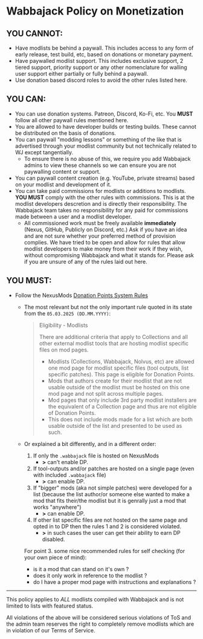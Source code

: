 # Wabbajack Policy on Monetization

## YOU CANNOT:

- Have modlists be behind a paywall. This includes access to any form of early release, test build, etc, based on donations or monetary payment.
- Have paywalled modlist support. This includes exclusive support, 2 tiered support, priority support or any other nomenclature for walling user support either partially or fully behind a paywall.
- Use donation based discord roles to avoid the other rules listed here.

## YOU CAN:

- You can use donation systems. Patreon, Discord, Ko-Fi, etc. You **MUST** follow all other paywall rules mentioned here.
- You are allowed to have developer builds or testing builds. These cannot be distributed on the basis of donations.
- You can paywall "modding lessons" or something of the like that is advertised through your modlist community but not technically related to WJ except tangentially.
  - To ensure there is no abuse of this, we require you add Wabbajack admins to view these channels so we can ensure you are not paywalling content or support.
- You can paywall content creation (e.g. YouTube, private streams) based on your modlist and development of it.
- You can take paid commissions for modlists or additions to modlists. **YOU MUST** comply with the other rules with commissions. This is at the modlist developers descretion and is directly their responsibility. The Wabbajack team takes no responsibility for any paid for commissions made between a user and a modlist developer.
  - All commissioned work must be freely available **immediately** (Nexus, GitHub, Publicly on Discord, etc.) Ask if you have an idea and are not sure whether your preferred method of provision complies.
We have tried to be open and allow for rules that allow modlist developers to make money from their work if they wish, without compromising Wabbajack and what it stands for. Please ask if you are unsure of any of the rules laid out here.

## YOU MUST:

- Follow the NexusMods [Donation Points System Rules](https://help.nexusmods.com/article/68-donation-points-system-terms-of-service)
  - The most relevant but not the only important rule quoted in its state from the `05.03.2025 (DD.MM.YYYY)`:
    > Eligibility - Modlists
    >
    > There are additional criteria that apply to Collections and all other external modlist tools that are hosting modlist specific files on mod pages.
    >
    > - Modlists (Collections, Wabbajack, Nolvus, etc) are allowed one mod page for modlist specific files (tool outputs, list specific patches). This page is eligible for Donation Points.
    > - Mods that authors create for their modlist that are not usable outside of the modlist must be hosted on this one mod page and not split across multiple pages.
    > - Mod pages that only include 3rd party modlist installers are the equivalent of a Collection page and thus are not eligible of Donation Points.
    > - This does not include mods made for a list which are both usable outside of the list and presented to be used as such.
  - Or explained a bit differently, and in a different order:
    1. If only the `.wabbajack` file is hosted on NexusMods
       - **>** can't enable DP.
    2. If tool-outputs and/or patches are hosted on a single page (even with included `.wabbajack` file)
       - **>** can enable DP.
    3. If "bigger" mods (aka not simple patches) were developed for a list (because the list author/or someone else wanted to make a mod that fits their/the modlist but it is genrally just a mod that works "anywhere")
       - **>** can enable DP.
    4. If other list specific files are not hosted on the same page and opted in to DP then the rules 1 and 2 is considered violated.
       - **>** in such cases the user can get their ability to earn DP disabled.

    For point 3. some nice recommended rules for self checking (for your own piece of mind):

    - is it a mod that can stand on it's own ?
    - does it only work in reference to the modlist ?
    - do I have a proper mod page with instructions and explanations ?

---

This policy applies to *ALL* modlists compiled with Wabbajack and is not limited to lists with featured status.

All violations of the above will be considered serious violations of ToS and the admin team reserves the right to completely remove modlists which are in violation of our Terms of Service.
